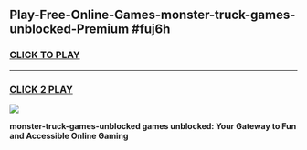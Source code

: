 
## Play-Free-Online-Games-monster-truck-games-unblocked-Premium #fuj6h
<h3>
<a href="https://premium.freeplayer.one?title=monster-truck-games-unblocked&ref=8M">CLICK TO PLAY</a></h3>
<hr>

<h3>
<a href="https://premium.freeplayer.one?title=monster-truck-games-unblocked&ref=8M">CLICK 2 PLAY</a>
  
</h3>

<a href="https://premium.freeplayer.one?title=monster-truck-games-unblocked&ref=8M"><img src="https://clearcache.store/games.png"></a>


**monster-truck-games-unblocked games unblocked: Your Gateway to Fun and Accessible Online Gaming**

